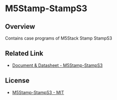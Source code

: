 # M5Stamp-StampS3

## Overview

Contains case programs of M5Stack Stamp StampS3

## Related Link

- [Document & Datasheet - M5Stamp-StampS3](https://docs.m5stack.com/en/core/stamps3)

## License

- [M5Stamp-StampS3  - MIT](LICENSE)
